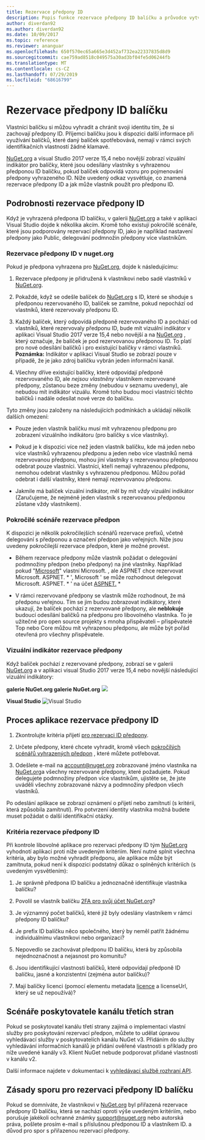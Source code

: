 ```yaml
---
title: Rezervace předpony ID
description: Popis funkce rezervace předpony ID balíčku a průvodce vytvářením
author: diverdan92
ms.author: diverdan92
ms.date: 10/09/2017
ms.topic: reference
ms.reviewer: ananguar
ms.openlocfilehash: 650f570ec65a665e3d452af732ea22337835d8d9
ms.sourcegitcommit: cae759ad8518c049575a30ad3bf04fe5d06244fb
ms.translationtype: MT
ms.contentlocale: cs-CZ
ms.lasthandoff: 07/29/2019
ms.locfileid: "68616799"
---
```

# <a name="package-id-prefix-reservation"></a>Rezervace předpony ID balíčku

Vlastníci balíčku si můžou vyhradit a chránit svoji identitu tím, že si zachovají předpony ID. Příjemci balíčku jsou k dispozici další informace při využívání balíčků, které daný balíček spotřebovává, nemají v rámci svých identifikačních vlastností žádné klamavé. 

[NuGet.org](https://www.nuget.org/) a visual Studio 2017 verze 15,4 nebo novější zobrazí vizuální indikátor pro balíčky, které jsou odesílány vlastníky s vyhrazenou předponou ID balíčku, pokud balíček odpovídá vzoru pro pojmenování předpony vyhrazeného ID. Níže uvedený odkaz vysvětluje, co znamená rezervace předpony ID a jak může vlastník použít pro předponu ID.

## <a name="id-prefix-reservation-details"></a>Podrobnosti rezervace předpony ID

Když je vyhrazená předpona ID balíčku, v galerii [NuGet.org](https://www.nuget.org/) a také v aplikaci Visual Studio dojde k několika akcím. Kromě toho existují pokročilé scénáře, které jsou podporovány rezervací předpony ID, jako je například nastavení předpony jako Public, delegování podmnožin předpony více vlastníkům.

### <a name="id-prefix-reservation-on-nugetorg"></a>Rezervace předpony ID v nuget.org

Pokud je předpona vyhrazena pro [NuGet.org](https://www.nuget.org/), dojde k následujícímu:

1. Rezervace předpony je přidružená k vlastníkovi nebo sadě vlastníků v [NuGet.org](https://www.nuget.org/).

1. Pokaždé, když se odešle balíček do [NuGet.org](https://www.nuget.org/) s ID, které se shoduje s předponou rezervovaného ID, balíček se zamítne, pokud nepochází od vlastníků, které rezervovaly předponu ID.

1. Každý balíček, který odpovídá předponě rezervovaného ID a pochází od vlastníků, které rezervovaly předponu ID, bude mít vizuální indikátor v aplikaci Visual Studio 2017 verze 15,4 nebo novější a na [NuGet.org](https://www.nuget.org/) , který označuje, že balíček je pod rezervovanou předponou ID. To platí pro nové odesílání balíčků i pro existující balíčky v rámci vlastníků. **Poznámka:** Indikátor v aplikaci Visual Studio se zobrazí pouze v případě, že je jako zdroj balíčku vybrán jeden informační kanál.

1. Všechny dříve existující balíčky, které odpovídají předponě rezervovaného ID, ale *nejsou vlastněny* vlastníkem rezervované předpony, zůstanou beze změny (nebudou v seznamu uvedeny), ale nebudou mít indikátor vizuálu. Kromě toho budou moci vlastníci těchto balíčků i nadále odesílat nové verze do balíčku.

Tyto změny jsou založeny na následujících podmínkách a ukládají několik dalších omezení:

- Pouze jeden vlastník balíčku musí mít vyhrazenou předponu pro zobrazení vizuálního indikátoru (pro balíčky s více vlastníky).

- Pokud je k dispozici více než jeden vlastník balíčku, kde má jeden nebo více vlastníků vyhrazenou předponu a jeden nebo více vlastníků nemá rezervovanou předponu, mohou jiní vlastníky s rezervovanou předponou odebrat pouze vlastníci. Vlastníci, kteří nemají vyhrazenou předponu, nemohou odebrat vlastníky s vyhrazenou předponou. Můžou pořád odebrat i další vlastníky, které nemají rezervovanou předponu.

- Jakmile má balíček vizuální indikátor, měl by mít *vždy* vizuální indikátor (Zaručujeme, že nejméně jeden vlastník s rezervovanou předponou zůstane vždy vlastníkem).

### <a name="advanced-prefix-reservation-scenarios"></a>Pokročilé scénáře rezervace předpon

K dispozici je několik pokročilejších scénářů rezervace prefixů, včetně delegování s předponou a označení předpon jako veřejných. Níže jsou uvedeny pokročilejší rezervace předpon, které je možné provést. 

- Během rezervace předpony může vlastník požádat o delegování podmnožiny předpon (nebo předpony) na jiné vlastníky. Například pokud "[Microsoft](https://www.nuget.org/profiles/microsoft)" vlastní Microsoft. , ale ASPNET chce rezervovat Microsoft. ASPNET.[](https://www.nuget.org/profiles/aspnet) \* ', Microsoft ' se může rozhodnout delegovat Microsoft. ASPNET.[](https://www.nuget.org/profiles/microsoft) \* ' na účet [ASPNET.](https://www.nuget.org/profiles/aspnet) \*

- V rámci rezervované předpony se vlastník může rozhodnout, že má předponu veřejnou. Tím se jim budou zobrazovat indikátory, které ukazují, že balíček pochází z rezervované předpony, ale **neblokuje** budoucí odesílání balíčků na předponu pro libovolného vlastníka. To je užitečné pro open source projekty s mnoha přispěvateli – přispěvatelé Top nebo Core můžou mít vyhrazenou předponu, ale může být pořád otevřená pro všechny přispěvatele. 

### <a name="prefix-reservation-visual-indicator"></a>Vizuální indikátor rezervace předpony

Když balíček pochází z rezervované předpony, zobrazí se v galerii [NuGet.org](https://www.nuget.org/) a v aplikaci visual Studio 2017 verze 15,4 nebo novější následující vizuální indikátory:

**galerie NuGet.org galerie NuGet.org**
![](media/nuget-gallery-reserved-prefix.png)

**Visual Studio**
![Visual Studio](media/visual-studio-reserved-prefix.png)

## <a name="id-prefix-reservation-application-process"></a>Proces aplikace rezervace předpony ID

1. Zkontrolujte kritéria přijetí [pro rezervaci ID předpony](#id-prefix-reservation-criteria).

2. Určete předpony, které chcete vyhradit, kromě všech [pokročilých scénářů vyhrazených předpon](#advanced-prefix-reservation-scenarios) , které můžete potřebovat.

3. Odešlete e-mail na [account@nuget.org](mailto:account@nuget.org) zobrazované jméno vlastníka na [NuGet.org](https://www.nuget.org/)a všechny rezervované předpony, které požadujete. Pokud delegujete podmnožiny předpon více vlastníkům, ujistěte se, že jste uváděli všechny zobrazované názvy a podmnožiny předpon všech vlastníků.

Po odeslání aplikace se zobrazí oznámení o přijetí nebo zamítnutí (s kritérii, která způsobila zamítnutí). Pro potvrzení identity vlastníka možná budete muset požádat o další identifikační otázky.

### <a name="id-prefix-reservation-criteria"></a>Kritéria rezervace předpony ID

Při kontrole libovolné aplikace pro rezervaci předpony ID tým [NuGet.org](https://www.nuget.org/) vyhodnotí aplikaci proti níže uvedeným kritériím. Není nutné splnit všechna kritéria, aby bylo možné vyhradit předponu, ale aplikace může být zamítnuta, pokud není k dispozici podstatný důkaz o splněných kritériích (s uvedeným vysvětlením):

1. Je správně předpona ID balíčku a jednoznačně identifikuje vlastníka balíčku?

1. Povolil se vlastník balíčku [2FA pro svůj účet NuGet.org](individual-accounts.md#enable-two-factor-authentication-2fa)?

1. Je významný počet balíčků, které již byly odeslány vlastníkem v rámci předpony ID balíčku?

1. Je prefix ID balíčku něco společného, který by neměl patřit žádnému individuálnímu vlastníkovi nebo organizaci?

1. Nepovedlo se zachovávat předponu ID balíčku, která by způsobila nejednoznačnost a nejasnost pro komunitu?

1. Jsou identifikující vlastnosti balíčků, které odpovídají předponě ID balíčku, jasné a konzistentní (zejména autor balíčku)?

1. Mají balíčky licenci (pomocí elementu metadata [licence](../reference/nuspec.md#license) a licenseUrl, který se už nepoužívá)?

## <a name="third-party-feed-provider-scenarios"></a>Scénáře poskytovatele kanálu třetích stran

Pokud se poskytovatel kanálu třetí strany zajímá o implementaci vlastní služby pro poskytování rezervací předpon, můžete to udělat úpravou vyhledávací služby v poskytovatelích kanálu NuGet v3. Přidáním do služby vyhledávání informačních kanálů je přidání ověřené vlastnosti s příklady pro níže uvedené kanály v3. Klient NuGet nebude podporovat přidané vlastnosti v kanálu v2.

Další informace najdete v dokumentaci k [vyhledávací službě rozhraní API](../api/search-query-service-resource.md).

## <a name="package-id-prefix-reservation-dispute-policy"></a>Zásady sporu pro rezervaci předpony ID balíčku
Pokud se domníváte, že vlastníkovi v [NuGet.org](https://www.nuget.org) byl přiřazená rezervace předpony ID balíčku, která se nachází oproti výše uvedeným kritériím, nebo porušuje jakékoli ochranné známky [support@nuget.org](mailto:support@nuget.org) nebo autorská práva, pošlete prosím e-mail s příslušnou předponou ID a vlastníkem ID. a důvod pro spor s přiřazenou rezervací předpony.

